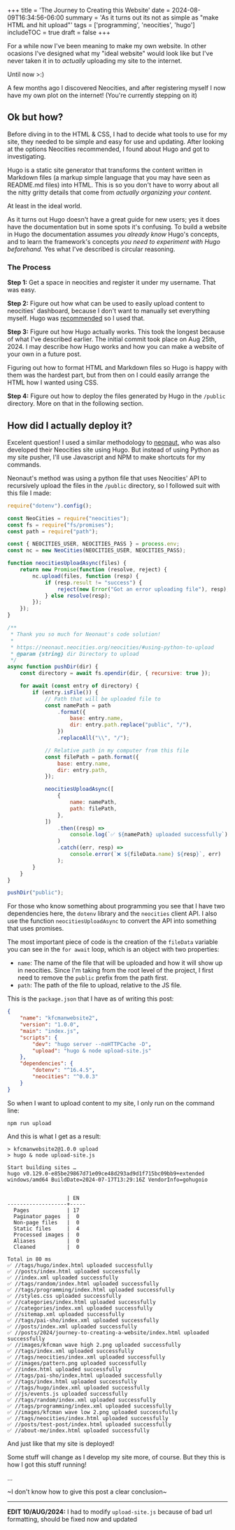 +++
title = 'The Journey to Creating this Website'
date = 2024-08-09T16:34:56-06:00
summary = 'As it turns out its not as simple as "make HTML and hit upload"'
tags = ['programming', 'neocities', 'hugo']
includeTOC = true
draft = false
+++

For a while now I've been meaning to make my own website. In other ocasions I've designed what my "ideal website" would look like but I've never taken it in to _actually_ uploading my site to the internet.

Until now >:\)

A few months ago I discovered Neocities, and after registering myself I now have my own plot on the internet! (You're currently stepping on it)

## Ok but how?

Before diving in to the HTML & CSS, I had to decide what tools to use for my site, they needed to be simple and easy for use and updating. After looking at the options Neocities recommended, I found about Hugo and got to investigating.

Hugo is a static site generator that transforms the content written in Markdown files (a markup simple language that you may have seen as README.md files) into HTML. This is so you don't have to worry about all the nitty gritty details that come from _actually organizing your content._

At least in the ideal world.

As it turns out Hugo doesn't have a great guide for new users; yes it does have the documentation but in some spots it's confusing. To build a website in Hugo the documentation assumes _you already know_ Hugo's concepts, and to learn the framework's concepts _you need to experiment with Hugo beforehand._ Yes what I've described is circular reasoning.

### The Process

**Step 1:** Get a space in neocities and register it under my username. That was easy.

**Step 2:** Figure out how what can be used to easily upload content to neocities' dashboard, because I don't want to manually set everything myself. Hugo was [recommended](https://neocities.org/tutorials) so I used that.

**Step 3:** Figure out how Hugo actually works. This took the longest because of what I've described earlier. The initial commit took place on Aug 25th, 2024. I may describe how Hugo works and how you can make a website of your own in a future post.

Figuring out how to format HTML and Markdown files so Hugo is happy with them was the hardest part, but from then on I could easily arrange the HTML how I wanted using CSS.

**Step 4:** Figure out how to deploy the files generated by Hugo in the `/public` directory. More on that in the following section.

## How did I actually deploy it?

Excelent question! I used a similar methodology to [neonaut](https://neonaut.neocities.org/neocities/#using-python-to-upload), who was also developed their Neocities site using Hugo. But instead of using Python as my site pusher, I'll use Javascript and NPM to make shortcuts for my commands.

Neonaut's method was using a python file that uses Neocities' API to recursively upload the files in the `/public` directory, so I followed suit with this file I made:

```js
require("dotenv").config();

const NeoCities = require("neocities");
const fs = require("fs/promises");
const path = require("path");

const { NEOCITIES_USER, NEOCITIES_PASS } = process.env;
const nc = new NeoCities(NEOCITIES_USER, NEOCITIES_PASS);

function neocitiesUploadAsync(files) {
    return new Promise(function (resolve, reject) {
        nc.upload(files, function (resp) {
            if (resp.result != "success") {
                reject(new Error("Got an error uploading file"), resp);
            } else resolve(resp);
        });
    });
}

/**
 * Thank you so much for Neonaut's code solution!
 *
 * https://neonaut.neocities.org/neocities/#using-python-to-upload
 * @param {string} dir Directory to upload
 */
async function pushDir(dir) {
    const directory = await fs.opendir(dir, { recursive: true });

    for await (const entry of directory) {
        if (entry.isFile()) {
            // Path that will be uploaded file to
            const namePath = path
                .format({
                    base: entry.name,
                    dir: entry.path.replace("public", "/"),
                })
                .replaceAll("\\", "/");

            // Relative path in my computer from this file
            const filePath = path.format({
                base: entry.name,
                dir: entry.path,
            });

            neocitiesUploadAsync([
                {
                    name: namePath,
                    path: filePath,
                },
            ])
                .then((resp) =>
                    console.log(`✅ ${namePath} uploaded successfully`)
                )
                .catch((err, resp) =>
                    console.error(`❌ ${fileData.name} ${resp}`, err)
                );
        }
    }
}

pushDir("public");
```

For those who know something about programming you see that I have two dependencies here, the `dotenv` library and the `neocities` client API. I also use the function `neocitiesUploadAsync` to convert the API into something that uses promises.

The most important piece of code is the creation of the `fileData` variable you can see in the `for await` loop, which is an object with two properties:

-   `name`: The name of the file that will be uploaded and how it will show up in neocities. Since I'm taking from the root level of the project, I first need to remove the `public` prefix from the path first.
-   `path`: The path of the file to upload, relative to the JS file.

This is the `package.json` that I have as of writing this post:

```json
{
    "name": "kfcmanwebsite2",
    "version": "1.0.0",
    "main": "index.js",
    "scripts": {
        "dev": "hugo server --noHTTPCache -D",
        "upload": "hugo & node upload-site.js"
    },
    "dependencies": {
        "dotenv": "^16.4.5",
        "neocities": "^0.0.3"
    }
}
```

So when I want to upload content to my site, I only run on the command line:

```shell
npm run upload
```

And this is what I get as a result:

```shell
> kfcmanwebsite2@1.0.0 upload
> hugo & node upload-site.js

Start building sites …
hugo v0.129.0-e85be29867d71e09ce48d293ad9d1f715bc09bb9+extended windows/amd64 BuildDate=2024-07-17T13:29:16Z VendorInfo=gohugoio


                   | EN
-------------------+-----
  Pages            | 17
  Paginator pages  |  0
  Non-page files   |  0
  Static files     |  4
  Processed images |  0
  Aliases          |  0
  Cleaned          |  0

Total in 80 ms
✅ //tags/hugo/index.html uploaded successfully
✅ //posts/index.html uploaded successfully
✅ //index.xml uploaded successfully
✅ //tags/random/index.html uploaded successfully
✅ //tags/programming/index.html uploaded successfully
✅ //styles.css uploaded successfully
✅ //categories/index.html uploaded successfully
✅ //categories/index.xml uploaded successfully
✅ //sitemap.xml uploaded successfully
✅ //tags/pai-sho/index.xml uploaded successfully
✅ //posts/index.xml uploaded successfully
✅ //posts/2024/journey-to-creating-a-website/index.html uploaded successfully
✅ //images/kfcman wave high 2.png uploaded successfully
✅ //tags/index.xml uploaded successfully
✅ //tags/neocities/index.xml uploaded successfully
✅ //images/pattern.png uploaded successfully
✅ //index.html uploaded successfully
✅ //tags/pai-sho/index.html uploaded successfully
✅ //tags/index.html uploaded successfully
✅ //tags/hugo/index.xml uploaded successfully
✅ //js/events.js uploaded successfully
✅ //tags/random/index.xml uploaded successfully
✅ //tags/programming/index.xml uploaded successfully
✅ //images/kfcman wave low 2.png uploaded successfully
✅ //tags/neocities/index.html uploaded successfully
✅ //posts/test-post/index.html uploaded successfully
✅ //about-me/index.html uploaded successfully
```

And just like that my site is deployed!

Some stuff will change as I develop my site more, of course. But they this is how I got this stuff running!

...

~I don't know how to give this post a clear conclusion~

---

**EDIT 10/AUG/2024:** I had to modify `upload-site.js` because of bad url formatting, should be fixed now and updated
